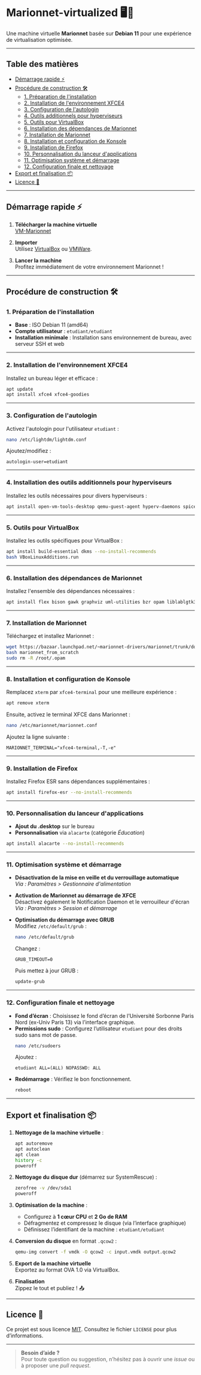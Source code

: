 # Marionnet-virtualized 🖥️🚀

Une machine virtuelle **Marionnet** basée sur **Debian 11** pour une expérience de virtualisation optimisée.

---

## Table des matières
- [Démarrage rapide ⚡](#démarrage-rapide-)
- [Procédure de construction 🛠️](#procédure-de-construction-)
  - [1. Préparation de l'installation](#1-préparation-de-linstallation)
  - [2. Installation de l'environnement XFCE4](#2-installation-de-lenvironnement-xfce4)
  - [3. Configuration de l'autologin](#3-configuration-de-lautologin)
  - [4. Outils additionnels pour hyperviseurs](#4-outils-additionnels-pour-hyperviseurs)
  - [5. Outils pour VirtualBox](#5-outils-pour-virtualbox)
  - [6. Installation des dépendances de Marionnet](#6-installation-des-dépendances-de-marionnet)
  - [7. Installation de Marionnet](#7-installation-de-marionnet)
  - [8. Installation et configuration de Konsole](#8-installation-et-configuration-de-konsole)
  - [9. Installation de Firefox](#9-installation-de-firefox)
  - [10. Personnalisation du lanceur d'applications](#10-personnalisation-du-lanceur-dapplications)
  - [11. Optimisation système et démarrage](#11-optimisation-système-et-démarrage)
  - [12. Configuration finale et nettoyage](#12-configuration-finale-et-nettoyage)
- [Export et finalisation 📦](#export-et-finalisation-)
- [Licence 📄](#licence-)

---

## Démarrage rapide ⚡

1. **Télécharger la machine virtuelle**  
   [VM-Marionnet](https://github.com/MichelBaie/marionnet-virtualized/releases/)

2. **Importer**  
   Utilisez [VirtualBox](https://www.virtualbox.org/wiki/Downloads) ou [VMWare](https://www.vmware.com/products/desktop-hypervisor/workstation-and-fusion).

3. **Lancer la machine**  
   Profitez immédiatement de votre environnement Marionnet !

---

## Procédure de construction 🛠️

### 1. Préparation de l'installation
- **Base** : ISO Debian 11 (amd64)
- **Compte utilisateur** : `etudiant/etudiant`
- **Installation minimale** : Installation sans environnement de bureau, avec serveur SSH et web

---

### 2. Installation de l'environnement XFCE4
Installez un bureau léger et efficace :
```bash
apt update
apt install xfce4 xfce4-goodies
```

---

### 3. Configuration de l'autologin
Activez l'autologin pour l'utilisateur `etudiant` :
```bash
nano /etc/lightdm/lightdm.conf
```
Ajoutez/modifiez :
```
autologin-user=etudiant
```

---

### 4. Installation des outils additionnels pour hyperviseurs
Installez les outils nécessaires pour divers hyperviseurs :
```bash
apt install open-vm-tools-desktop qemu-guest-agent hyperv-daemons spice-vdagent
```

---

### 5. Outils pour VirtualBox
Installez les outils spécifiques pour VirtualBox :
```bash
apt install build-essential dkms --no-install-recommends
bash VBoxLinuxAdditions.run
```

---

### 6. Installation des dépendances de Marionnet
Installez l'ensemble des dépendances nécessaires :
```bash
apt install flex bison gawk graphviz uml-utilities bzr opam liblablgtk3-ocaml-dev glade libgtksourceview-3.0-dev libtool bridge-utils gettext fonts-noto elementary-xfce-icon-theme rlfe vde2 libc6-i386 camlp4-extra --no-install-recommends
```

---

### 7. Installation de Marionnet
Téléchargez et installez Marionnet :
```bash
wget https://bazaar.launchpad.net/~marionnet-drivers/marionnet/trunk/download/head:/useful-scripts/marionnet_from_scratch
bash marionnet_from_scratch
sudo rm -R /root/.opam
```

---

### 8. Installation et configuration de Konsole
Remplacez `xterm` par `xfce4-terminal` pour une meilleure expérience :
```bash
apt remove xterm
```
Ensuite, activez le terminal XFCE dans Marionnet :
```bash
nano /etc/marionnet/marionnet.conf
```
Ajoutez la ligne suivante :
```
MARIONNET_TERMINAL="xfce4-terminal,-T,-e"
```

---

### 9. Installation de Firefox
Installez Firefox ESR sans dépendances supplémentaires :
```bash
apt install firefox-esr --no-install-recommends
```

---

### 10. Personnalisation du lanceur d'applications
- **Ajout du .desktop** sur le bureau
- **Personnalisation** via `alacarte` (catégorie *Éducation*)
```bash
apt install alacarte --no-install-recommends
```

---

### 11. Optimisation système et démarrage
- **Désactivation de la mise en veille et du verrouillage automatique**  
  _Via : Paramètres > Gestionnaire d'alimentation_

- **Activation de Marionnet au démarrage de XFCE**  
  Désactivez également le Notification Daemon et le verrouilleur d'écran  
  _Via : Paramètres > Session et démarrage_

- **Optimisation du démarrage avec GRUB**  
  Modifiez `/etc/default/grub` :
  ```bash
  nano /etc/default/grub
  ```
  Changez :
  ```
  GRUB_TIMEOUT=0
  ```
  Puis mettez à jour GRUB :
  ```bash
  update-grub
  ```

---

### 12. Configuration finale et nettoyage
- **Fond d’écran** : Choisissez le fond d’écran de l’Université Sorbonne Paris Nord (ex-Univ Paris 13) via l’interface graphique.
- **Permissions sudo** : Configurez l’utilisateur `etudiant` pour des droits sudo sans mot de passe.
  ```bash
  nano /etc/sudoers
  ```
  Ajoutez :
  ```
  etudiant ALL=(ALL) NOPASSWD: ALL
  ```
- **Redémarrage** : Vérifiez le bon fonctionnement.
  ```bash
  reboot
  ```

---

## Export et finalisation 📦

1. **Nettoyage de la machine virtuelle** :
   ```bash
   apt autoremove
   apt autoclean
   apt clean
   history -c
   poweroff
   ```

2. **Nettoyage du disque dur** (démarrez sur SystemRescue) :
   ```bash
   zerofree -v /dev/sda1
   poweroff
   ```

3. **Optimisation de la machine** :
   - Configurez à **1 cœur CPU** et **2 Go de RAM**
   - Défragmentez et compressez le disque (via l’interface graphique)
   - Définissez l’identifiant de la machine : `etudiant/etudiant`

4. **Conversion du disque** en format `.qcow2` :
   
   ```bash
   qemu-img convert -f vmdk -O qcow2 -c input.vmdk output.qcow2
   ```
   
5. **Export de la machine virtuelle**  
   Exportez au format OVA 1.0 via VirtualBox.

6. **Finalisation**  
   Zippez le tout et publiez ! 📤

---

## Licence 📄

Ce projet est sous licence [MIT](LICENSE).
Consultez le fichier `LICENSE` pour plus d’informations.

---

> **Besoin d’aide ?**  
> Pour toute question ou suggestion, n’hésitez pas à ouvrir une *issue* ou à proposer une *pull request*.
